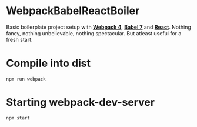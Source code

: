 # WebpackBabelReactBoiler

Basic boilerplate project setup with [**Webpack 4**](https://webpack.js.org/), [**Babel 7**](https://babeljs.io/) and [**React**](https://reactjs.org/).
Nothing fancy, nothing unbelievable, nothing spectacular. But atleast useful for a fresh start.


# Compile into dist

    npm run webpack

# Starting webpack-dev-server

    npm start

